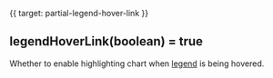 
{{ target: partial-legend-hover-link }}

## legendHoverLink(boolean) = true

Whether to enable highlighting chart when [legend](~legend) is being hovered.

